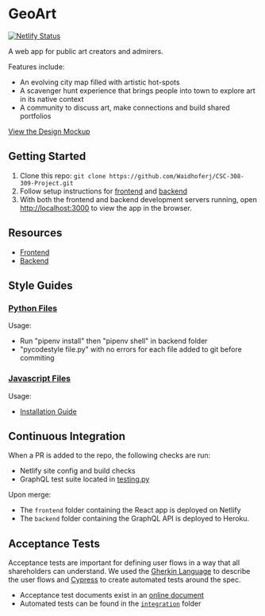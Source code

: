 # GeoArt

[![Netlify Status](https://api.netlify.com/api/v1/badges/9b78853a-ec41-4d53-b363-9cd37967f2a7/deploy-status)](https://app.netlify.com/sites/geoart/deploys)

A web app for public art creators and admirers.

Features include:

- An evolving city map filled with artistic hot-spots
- A scavenger hunt experience that brings people into town to explore art in its native context
- A community to discuss art, make connections and build shared portfolios

[View the Design Mockup](https://framer.com/share/Wireframing--gsKx6BvxCiPsUeIGlnqr/z3TC9SJ5A)

## Getting Started

1. Clone this repo: `git clone https://github.com/Waidhoferj/CSC-308-309-Project.git`
2. Follow setup instructions for [frontend](./frontend/README.md) and [backend](./backend/README.md)
3. With both the frontend and backend development servers running, open [http://localhost:3000](http://localhost:3000) to view the app in the browser.

## Resources

- [Frontend](./frontend/README.md)
- [Backend](./backend/README.md)

## Style Guides

### [Python Files](https://pycodestyle.pycqa.org/en/latest/index.html)

Usage:

- Run "pipenv install" then "pipenv shell" in backend folder
- "pycodestyle file.py" with no errors for each file added to git before commiting

### [Javascript Files](https://prettier.io/docs/en/index.html)

Usage:

- [Installation Guide](https://prettier.io/docs/en/install.html)

## Continuous Integration

When a PR is added to the repo, the following checks are run:

- Netlify site config and build checks
- GraphQL test suite located in [testing.py](./backend/testing.py)

Upon merge:

- The `frontend` folder containing the React app is deployed on Netlify
- The `backend` folder containing the GraphQL API is deployed to Heroku.

## Acceptance Tests

Acceptance tests are important for defining user flows in a way that all shareholders can understand. We used the [Gherkin Language](https://cucumber.io/docs/gherkin/reference/) to describe the user flows and [Cypress](https://www.cypress.io/) to create automated tests around the spec.

- Acceptance test documents exist in an [online document](https://docs.google.com/document/d/1ztd6LJCcpQI31MZ0_H-gIPZa1ru35pd5HM4Jyvr3y0M/edit?usp=sharing)
- Automated tests can be found in the [`integration`](./frontend/cypress/integration) folder
